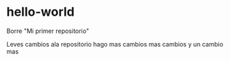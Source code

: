 # hello-world
Borre "Mi primer repositorio"

Leves cambios ala repositorio
hago mas cambios
mas cambios
y un cambio mas
